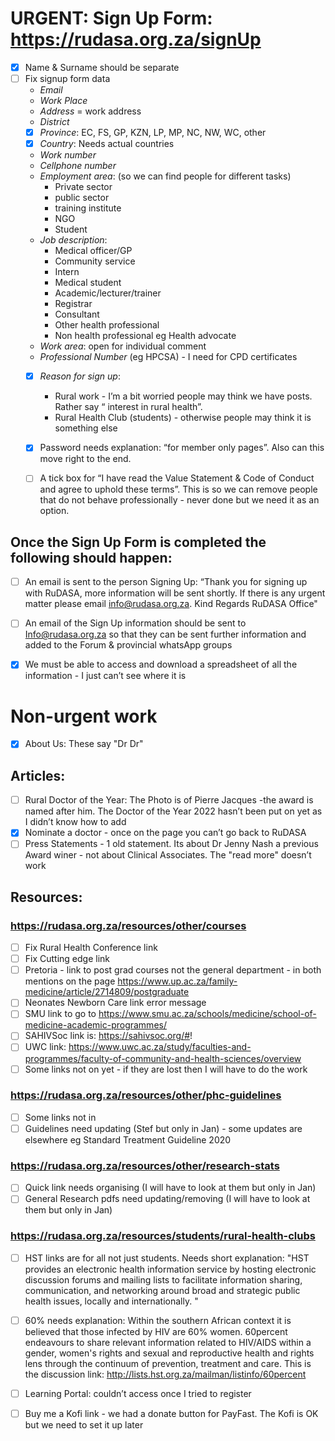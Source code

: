 # URGENT: Sign Up Form: https://rudasa.org.za/signUp
- [x] Name & Surname should be separate
- [ ] Fix signup form data
    - *Email*
    - *Work Place*
    - *Address* = work address
    - *District*
    - [x] *Province*: EC, FS, GP, KZN, LP, MP, NC, NW, WC, other
    - [x] *Country*: Needs actual countries
    - *Work number*
    - *Cellphone number*
    - *Employment area*: (so we can find people for different tasks)
        - Private sector
        - public sector
        - training institute
        - NGO
        - Student 
    - *Job description*:
        - Medical officer/GP
        - Community service
        - Intern
        - Medical student
        - Academic/lecturer/trainer
        - Registrar
        - Consultant
        - Other health professional
        - Non health professional eg Health advocate
    - *Work area*: open for individual comment
    - *Professional Number* (eg HPCSA) - I need for CPD certificates
    - [x] *Reason for sign up*:
        - Rural work - I’m a bit worried people may think we have posts. Rather say “ interest in rural health”.
        - Rural Health Club (students) - otherwise people may think it is something else

    - [x] Password needs explanation: “for member only pages”. Also can this move right to the end.
    - [ ] A tick box for “I have read the Value Statement  & Code of Conduct and agree to uphold these terms”. This is so we can remove people that do not behave professionally - never done but we need it as an option.


## Once the Sign Up Form is completed the following should happen:
- [ ] An email is sent to the person Signing Up: “Thank you for signing up with RuDASA, more information will be sent shortly. If there is any urgent matter please email info@rudasa.org.za. Kind Regards RuDASA Office"

- [ ] An email of the Sign Up information should be sent to Info@rudasa.org.za so that they can be sent further information and added to the Forum & provincial whatsApp groups

- [x] We must be able to access and download a spreadsheet of all the information - I just can’t see where it is



# Non-urgent work
- [x] About Us: These say "Dr Dr"

## Articles:
- [ ] Rural Doctor of the Year: The Photo is of Pierre Jacques -the award is named after him.  The Doctor of the Year 2022 hasn’t been put on yet as I didn’t know how to add
- [x] Nominate a doctor - once on the page you can’t  go back to RuDASA
- [ ] Press Statements - 1 old statement. Its about Dr Jenny Nash a previous Award winer - not about Clinical Associates. The "read more" doesn’t work

## Resources:
### https://rudasa.org.za/resources/other/courses
- [ ] Fix Rural Health Conference link
- [ ] Fix Cutting edge link
- [ ] Pretoria - link to post grad courses not the general department - in both mentions on the page https://www.up.ac.za/family-medicine/article/2714809/postgraduate
- [ ] Neonates Newborn Care link error message
- [ ] SMU link to go to https://www.smu.ac.za/schools/medicine/school-of-medicine-academic-programmes/
- [ ] SAHIVSoc link is: https://sahivsoc.org/#!
- [ ] UWC link: https://www.uwc.ac.za/study/faculties-and-programmes/faculty-of-community-and-health-sciences/overview
- [ ] Some links not on yet - if they are lost then I will have to do the work

### https://rudasa.org.za/resources/other/phc-guidelines
- [ ] Some links not in
- [ ] Guidelines need updating (Stef but only in Jan) - some updates are elsewhere eg Standard Treatment Guideline 2020

### https://rudasa.org.za/resources/other/research-stats
- [ ] Quick link needs organising (I will have to look at them but only in Jan)
- [ ] General Research pdfs need updating/removing (I will have to look at them but only in Jan)

### https://rudasa.org.za/resources/students/rural-health-clubs
- [ ] HST links are for all not just students. Needs short explanation: "HST provides an electronic health information service by hosting electronic discussion forums and mailing lists to facilitate information sharing, communication, and networking around broad and strategic public health issues, locally and internationally.  "
- [ ] 60% needs explanation: Within the southern African context it is believed that those infected by HIV are 60% women. 60percent endeavours to share relevant information related to HIV/AIDS within a gender, women's rights and sexual and reproductive health and rights lens through the continuum of prevention, treatment and care. This is the discussion link: http://lists.hst.org.za/mailman/listinfo/60percent

- [ ] Learning Portal: couldn’t access once I tried to register

- [ ] Buy me a Kofi link - we had a donate button for PayFast. The Kofi is OK but we need to set it up later